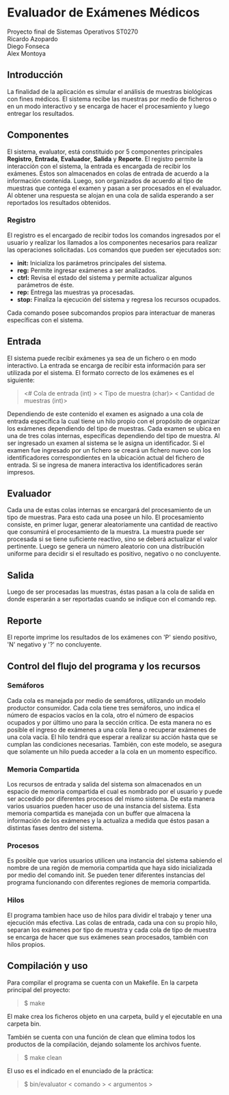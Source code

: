 
# Evaluador de Exámenes Médicos
Proyecto final de Sistemas Operativos ST0270 <br>
Ricardo Azopardo <br>
Diego Fonseca <br>
Alex Montoya <br>

## Introducción
La finalidad de la aplicación es simular el análisis de muestras biológicas con fines médicos. El sistema recibe las muestras por medio de ficheros o en un modo interactivo y se encarga de hacer el procesamiento y luego entregar los resultados.  
## Componentes

El sistema, evaluator, está constituido por 5 componentes principales **Registro**, **Entrada**, **Evaluador**, **Salida** y **Reporte**. El registro permite la interacción con el sistema, la entrada es encargada de recibir los exámenes. Éstos son almacenados en colas de entrada de acuerdo a la información contenida. Luego, son organizados de acuerdo al tipo de muestras que contega el examen y pasan a ser procesados en el evaluador. Al obtener una respuesta se alojan en una cola de salida esperando a ser reportados los resultados obtenidos. 

### Registro
El registro es el encargado de recibir todos los comandos ingresados por el usuario y realizar los llamados a los componentes necesarios para realizar las operaciones solicitadas. Los comandos que pueden ser ejecutados son: 
* **init:** Inicializa los parámetros principales del sistema.
* **reg:** Permite ingresar exámenes a ser analizados. 
* **ctrl:** Revisa el estado del sistema y permite actualizar algunos parámetros de éste.
* **rep:** Entrega las muestras ya procesadas.
* **stop:** Finaliza la ejecución del sistema y regresa los recursos ocupados.

Cada comando posee subcomandos propios para interactuar de maneras específicas con el sistema. 

## Entrada
El sistema puede recibir exámenes ya sea de un fichero o en modo interactivo. La entrada se encarga de recibir esta información para ser utilizada por el sistema. El formato correcto de los exámenes es el siguiente:

> <# Cola de entrada (int) > < Tipo de muestra (char)> < Cantidad de muestras (int)>

Dependiendo de este contenido el examen es asignado a una cola de entrada específica la cual tiene un hilo propio con el propósito de organizar los exámenes dependiendo del tipo de muestras.  Cada examen se ubica en una de tres colas internas, específicas dependiendo del tipo de muestra. Al ser ingresado un examen al sistema se le asigna un identificador. Si el examen fue ingresado por un fichero se creará un fichero nuevo con los identificadores correspondientes en la ubicación actual del fichero de entrada. Si se ingresa de manera interactiva los identificadores serán impresos. 

## Evaluador

Cada una de estas colas internas se encargará del procesamiento de un tipo de muestras. Para esto cada una posee un hilo. El procesamiento consiste, en primer lugar, generar aleatoriamente una cantidad de reactivo que consumirá el procesamiento de la muestra. La muestra puede ser procesada si se tiene suficiente reactivo, sino se deberá actualizar el valor pertinente. Luego se genera un número aleatorio con una distribución uniforme para decidir si el resultado es positivo, negativo o no concluyente. 

## Salida

Luego de ser procesadas las muestras, éstas pasan a la cola de salida en donde esperarán a ser reportadas cuando se indique con el comando rep. 

## Reporte

El reporte imprime los resultados de los exámenes con 'P' siendo positivo, 'N' negativo y '?' no concluyente.

## Control del flujo del programa y los recursos

###  Semáforos
Cada cola es manejada por medio de semáforos, utilizando un modelo productor consumidor. Cada cola tiene tres semáforos, uno indica el número de espacios vacíos en la cola, otro el número de espacios ocupados y por último uno para la sección crítica. De esta manera no es posible el ingreso de exámenes a una cola llena o recuperar exámenes de una cola vacía. El hilo tendrá que esperar a realizar su acción hasta que se cumplan las condiciones necesarias. También, con este modelo, se asegura que solamente un hilo pueda acceder a la cola en un momento específico.

### Memoria Compartida
Los recursos de entrada y salida del sistema son almacenados en un espacio de memoria compartida el cual es nombrado por el usuario y puede ser accedido por diferentes procesos del mismo sistema. De esta manera varios usuarios pueden hacer uso de una instancia del sistema. Esta memoria compartida es manejada con un buffer que almacena la información de los exámenes y la actualiza a medida que éstos pasan a distintas fases dentro del sistema.

### Procesos
Es posible que varios usuarios utilicen una instancia del sistema sabiendo el nombre de una región de memoria compartida que haya sido inicializada por medio del comando init. Se pueden tener diferentes instancias del programa funcionando con diferentes regiones de memoria compartida.

### Hilos
El programa tambien hace uso de hilos para dividir el trabajo y tener una ejecución más efectiva. Las colas de entrada, cada una con su propio hilo, separan los exámenes por tipo de muestra y cada cola de tipo de muestra se encarga de hacer que sus exámenes sean procesados, también con hilos propios. 

## Compilación y uso

Para compilar el programa se cuenta con un Makefile. En la carpeta principal del proyecto:

> $ make

El make crea los ficheros objeto en una carpeta, build y el ejecutable en una carpeta bin.

También se cuenta con una función de clean que elimina todos los productos de la compilación, dejando solamente los archivos fuente.

> $ make clean

El uso es el indicado en el enunciado de la práctica:

> $ bin/evaluator < comando > < argumentos >

